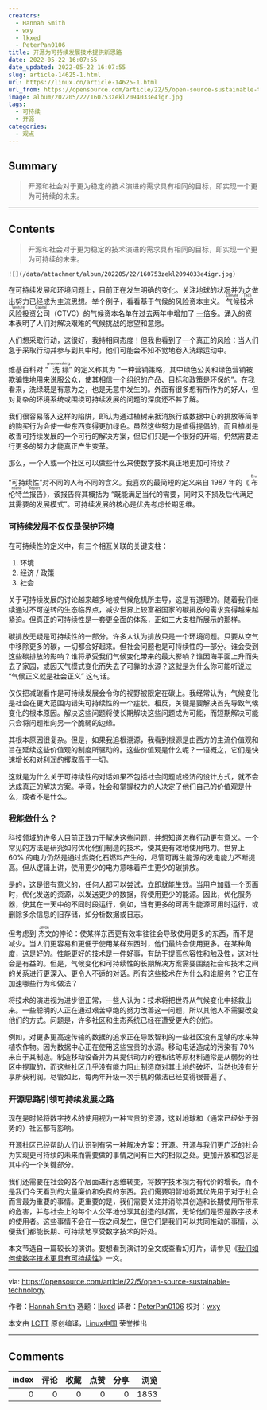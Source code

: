 ```yaml
---
creators:
  - Hannah Smith
  - wxy
  - lkxed
  - PeterPan0106
title: 开源为可持续发展技术提供新思路
date: 2022-05-22 16:07:55
date_updated: 2022-05-22 16:07:55
slug: article-14625-1.html
url: https://linux.cn/article-14625-1.html
url_from: https://opensource.com/article/22/5/open-source-sustainable-technology
image: album/202205/22/160753zekl2094033e4igr.jpg
tags:
  - 可持续
  - 开源
categories:
  - 观点
---
```


## Summary

> 开源和社会对于更为稳定的技术演进的需求具有相同的目标，即实现一个更为可持续的未来。

***

<!-- more -->

## Contents

> 
> 开源和社会对于更为稳定的技术演进的需求具有相同的目标，即实现一个更为可持续的未来。
> 
> 
> 

`![](/data/attachment/album/202205/22/160753zekl2094033e4igr.jpg)`

在可持续发展和环境问题上，目前正在发生明确的变化。关注地球的状况并为之做出努力已经成为主流思想。举个例子，看看基于气候的风险资本主义。<ruby> 气候技术风险投资公司 <rt>  Climate Tech Venture Capital </rt></ruby>（CTVC）的气候资本名单在过去两年中增加了 [一倍多](https://climatetechvc.substack.com/p/-a-running-list-of-climate-tech-vcs?s=w)。涌入的资本表明了人们对解决艰难的气候挑战的愿望和意愿。

人们想采取行动，这很好，我持相同态度！但我也看到了一个真正的风险：当人们急于采取行动并参与到其中时，他们可能会不知不觉地卷入洗绿运动中。

维基百科对 “<ruby> 洗绿 <rt>  greenwashing </rt></ruby>” 的定义称其为 “一种营销策略，其中绿色公关和绿色营销被欺骗性地用来说服公众，使其相信一个组织的产品、目标和政策是环保的”。在我看来，洗绿既是有意为之，也是无意中发生的。外面有很多想有所作为的好人，但对复杂的环境系统或围绕可持续发展的问题的深度还不甚了解。

我们很容易落入这样的陷阱，即认为通过植树来抵消旅行或数据中心的排放等简单的购买行为会使一些东西变得更加绿色。虽然这些努力是值得提倡的，而且植树是改善可持续发展的一个可行的解决方案，但它们只是一个很好的开端，仍然需要进行更多的努力才能真正产生变革。

那么，一个人或一个社区可以做些什么来使数字技术真正地更加可持续？

“可持续性”对不同的人有不同的含义。我喜欢的最简短的定义来自 1987 年的《<ruby> 布伦特兰报告 <rt>  Bruntland Report </rt></ruby>》，该报告将其概括为 “既能满足当代的需要，同时又不损及后代满足其需要的发展模式”。可持续发展的核心是优先考虑长期思维。

### 可持续发展不仅仅是保护环境

在可持续性的定义中，有三个相互关联的关键支柱：

1. 环境
2. 经济 / 政策
3. 社会

关于可持续发展的讨论越来越多地被气候危机所主导，这是有道理的。随着我们继续通过不可逆转的生态临界点，减少世界上较富裕国家的碳排放的需求变得越来越紧迫。但真正的可持续性是一套更全面的体系，正如三大支柱所展示的那样。

碳排放无疑是可持续性的一部分。许多人认为排放只是一个环境问题。只要从空气中移除更多的碳，一切都会好起来。但社会问题也是可持续性的一部分。谁会受到这些碳排放的影响？谁将承受我们气候变化带来的最大影响？谁因海平面上升而失去了家园，或因天气模式变化而失去了可靠的水源？这就是为什么你可能听说过 “气候正义就是社会正义” 这句话。

仅仅把减碳看作是可持续发展会令你的视野被限定在碳上。我经常认为，气候变化是社会在更大范围内错失可持续性的一个症状。相反，关键是要解决首先导致气候变化的根本原因。解决这些问题将使长期解决这些问题成为可能，而短期解决可能只会将问题推向另一个脆弱的边缘。

其根本原因很复杂。但是，如果我追根溯源，我看到根源是由西方的主流价值观和旨在延续这些价值观的制度所驱动的。这些价值观是什么呢？一语概之，它们是快速增长和对利润的攫取高于一切。

这就是为什么关于可持续性的对话如果不包括社会问题或经济的设计方式，就不会达成真正的解决方案。毕竟，社会和掌握权力的人决定了他们自己的价值观是什么，或者不是什么。

### 我能做什么？

科技领域的许多人目前正致力于解决这些问题，并想知道怎样行动更有意义。一个常见的方法是研究如何优化他们制造的技术，使其更有效地使用电力。世界上 60% 的电力仍然是通过燃烧化石燃料产生的，尽管可再生能源的发电能力不断提高。但从逻辑上讲，使用更少的电力意味着产生更少的碳排放。

是的，这是很有意义的，任何人都可以尝试，立即就能生效。当用户加载一个页面时，优化发送的资源，以发送更少的数据，将使用更少的能源。因此，优化服务器，使其在一天中的不同时段运行，例如，当有更多的可再生能源可用时运行，或删除多余信息的旧存储，如分析数据或日志。

但考虑到<ruby> 杰文 <rt>  Jevon </rt></ruby>的悖论：使某样东西更有效率往往会导致使用更多的东西，而不是减少。当人们更容易和更便于使用某样东西时，他们最终会使用更多。在某种角度，这是好的。性能更好的技术是一件好事，有助于提高包容性和触及性，这对社会是有益的。但是，气候变化和可持续性的长期解决方案需要围绕社会和技术之间的关系进行更深入、更令人不适的对话。所有这些技术在为什么和谁服务？它正在加速哪些行为和做法？

将技术的演进视为进步很正常，一些人认为：技术将把世界从气候变化中拯救出来。一些聪明的人正在通过艰苦卓绝的努力改善这一问题，所以其他人不需要改变他们的方式。问题是，许多社区和生态系统已经在遭受更大的创伤。

例如，对更多更高速传输的数据的追求正在导致智利的一些社区没有足够的水来种植农作物。因为数据中心正在使用这些宝贵的水源。移动电话造成的污染有 70% 来自于其制造。制造移动设备并为其提供动力的锂和钴等原材料通常是从弱势的社区中提取的，而这些社区几乎没有能力阻止制造商对其土地的破坏，当然也没有分享所获利润。尽管如此，每两年升级一次手机的做法已经变得很普遍了。

### 开源思路引领可持续发展之路

现在是时候将数字技术的使用视为一种宝贵的资源，这对地球和（通常已经处于弱势的）社区都有影响。

开源社区已经帮助人们认识到有另一种解决方案：开源。开源与我们更广泛的社会为实现更可持续的未来而需要做的事情之间有巨大的相似之处。更加开放和包容是其中的一个关键部分。

我们还需要在社会的各个层面进行思维转变，将数字技术视为有代价的增长，而不是我们今天看到的大量廉价和免费的东西。我们需要明智地将其优先用于对于社会而言最为重要的事情。更重要的是，我们需要关注并消除其创造和长期使用所带来的危害，并与社会上的每个人公平地分享其创造的财富，无论他们是否是数字技术的使用者。这些事情不会在一夜之间发生，但它们是我们可以共同推动的事情，以便我们都能长期、可持续地享受数字技术的好处。

本文节选自一篇较长的演讲。要想看到演讲的全文或查看幻灯片，请参见《[我们如何使数字技术更具有可持续性](https://opcan.co.uk/talk/wordfest-live-2022)》一文。

---

via: <https://opensource.com/article/22/5/open-source-sustainable-technology>

作者：[Hannah Smith](https://opensource.com/users/hanopcan) 选题：[lkxed](https://github.com/lkxed) 译者：[PeterPan0106](https://github.com/PeterPan0106) 校对：[wxy](https://github.com/wxy)

本文由 [LCTT](https://github.com/LCTT/TranslateProject) 原创编译，[Linux中国](https://linux.cn/) 荣誉推出

***

## Comments


|   index |   评论 |   收藏 |   点赞 |   分享 |   浏览 |
|--------:|-------:|-------:|-------:|-------:|-------:|
|       0 |      0 |      0 |      0 |      0 |   1853 |
